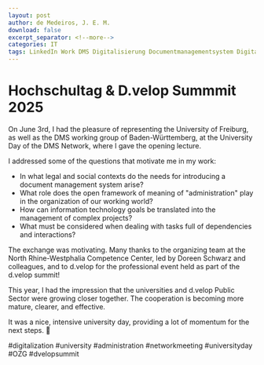 ```yaml
---
layout: post
author: de Medeiros, J. E. M.
download: false
excerpt_separator: <!--more-->
categories: IT 
tags: LinkedIn Work DMS Digitalisierung Documentmanagementsystem Digitalisierungindeutschland Digitalisierunginderverwaltung
---
```


# Hochschultag & D.velop Summmit 2025

On June 3rd, I had the pleasure of representing the University of Freiburg, as well as the DMS working group of Baden-Württemberg, at the University Day of the DMS Network, where I gave the opening lecture. <!--more-->

I addressed some of the questions that motivate me in my work:

- In what legal and social contexts do the needs for introducing a document management system arise?
- What role does the open framework of meaning of "administration" play in the organization of our working world?
- How can information technology goals be translated into the management of complex projects?
- What must be considered when dealing with tasks full of dependencies and interactions?

The exchange was motivating. Many thanks to the organizing team at the North Rhine-Westphalia Competence Center, led by Doreen Schwarz and colleagues, and to d.velop for the professional event held as part of the d.velop summit!

This year, I had the impression that the universities and d.velop Public Sector were growing closer together. The cooperation is becoming more mature, clearer, and effective.

It was a nice, intensive university day, providing a lot of momentum for the next steps. 🚀

#digitalization #university #administration #networkmeeting #universityday #OZG
#dvelopsummit